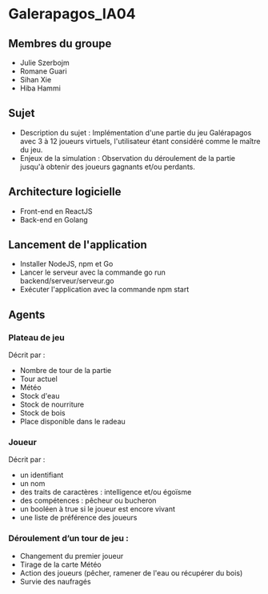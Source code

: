 # Galerapagos_IA04

## Membres du groupe
- Julie Szerbojm
- Romane Guari      
- Sihan Xie
- Hiba Hammi

## Sujet 
- Description du sujet : Implémentation d'une partie du jeu Galérapagos avec 3 à 12 joueurs virtuels, l'utilisateur étant considéré comme le maître du jeu.
- Enjeux de la simulation : Observation du déroulement de la partie jusqu'à obtenir des joueurs gagnants et/ou perdants.

## Architecture logicielle 
- Front-end en ReactJS
- Back-end en Golang

## Lancement de l'application

- Installer NodeJS, npm et Go
- Lancer le serveur avec la commande go run backend/serveur/serveur.go
- Exécuter l'application avec la commande npm start

## Agents

### Plateau de jeu
Décrit par :
- Nombre de tour de la partie
- Tour actuel
- Météo
- Stock d'eau 
- Stock de nourriture
- Stock de bois
- Place disponible dans le radeau

### Joueur
Décrit par :
- un identifiant
- un nom
- des traits de caractères : intelligence et/ou égoïsme
- des compétences : pêcheur ou bucheron
- un booléen à true si le joueur est encore vivant
- une liste de préférence des joueurs 

### Déroulement d’un tour de jeu :
- Changement du premier joueur
- Tirage de la carte Météo
- Action des joueurs (pêcher, ramener de l'eau ou récupérer du bois)
- Survie des naufragés


